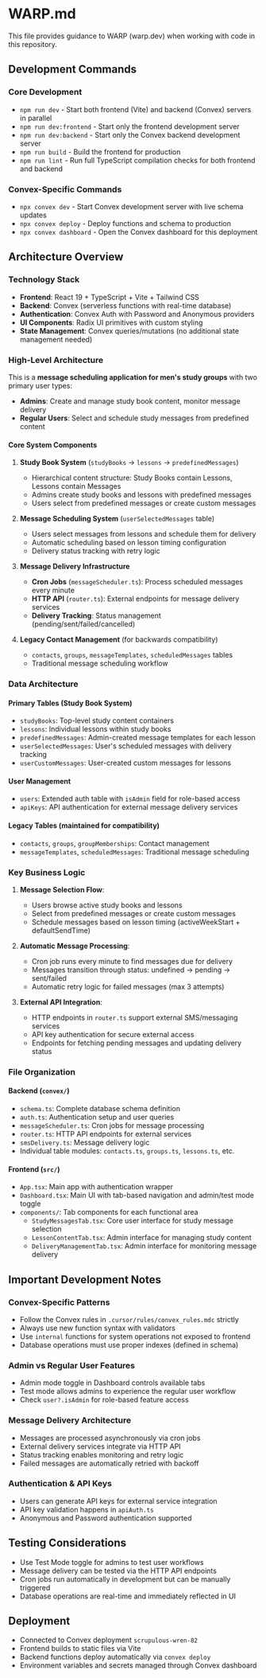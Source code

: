 # WARP.md

This file provides guidance to WARP (warp.dev) when working with code in this repository.

## Development Commands

### Core Development
- `npm run dev` - Start both frontend (Vite) and backend (Convex) servers in parallel
- `npm run dev:frontend` - Start only the frontend development server
- `npm run dev:backend` - Start only the Convex backend development server
- `npm run build` - Build the frontend for production
- `npm run lint` - Run full TypeScript compilation checks for both frontend and backend

### Convex-Specific Commands
- `npx convex dev` - Start Convex development server with live schema updates
- `npx convex deploy` - Deploy functions and schema to production
- `npx convex dashboard` - Open the Convex dashboard for this deployment

## Architecture Overview

### Technology Stack
- **Frontend**: React 19 + TypeScript + Vite + Tailwind CSS
- **Backend**: Convex (serverless functions with real-time database)
- **Authentication**: Convex Auth with Password and Anonymous providers
- **UI Components**: Radix UI primitives with custom styling
- **State Management**: Convex queries/mutations (no additional state management needed)

### High-Level Architecture

This is a **message scheduling application for men's study groups** with two primary user types:
- **Admins**: Create and manage study book content, monitor message delivery
- **Regular Users**: Select and schedule study messages from predefined content

#### Core System Components

1. **Study Book System** (`studyBooks` → `lessons` → `predefinedMessages`)
   - Hierarchical content structure: Study Books contain Lessons, Lessons contain Messages
   - Admins create study books and lessons with predefined messages
   - Users select from predefined messages or create custom messages

2. **Message Scheduling System** (`userSelectedMessages` table)
   - Users select messages from lessons and schedule them for delivery
   - Automatic scheduling based on lesson timing configuration
   - Delivery status tracking with retry logic

3. **Message Delivery Infrastructure**
   - **Cron Jobs** (`messageScheduler.ts`): Process scheduled messages every minute
   - **HTTP API** (`router.ts`): External endpoints for message delivery services
   - **Delivery Tracking**: Status management (pending/sent/failed/cancelled)

4. **Legacy Contact Management** (for backwards compatibility)
   - `contacts`, `groups`, `messageTemplates`, `scheduledMessages` tables
   - Traditional message scheduling workflow

### Data Architecture

#### Primary Tables (Study Book System)
- `studyBooks`: Top-level study content containers
- `lessons`: Individual lessons within study books 
- `predefinedMessages`: Admin-created message templates for each lesson
- `userSelectedMessages`: User's scheduled messages with delivery tracking
- `userCustomMessages`: User-created custom messages for lessons

#### User Management
- `users`: Extended auth table with `isAdmin` field for role-based access
- `apiKeys`: API authentication for external message delivery services

#### Legacy Tables (maintained for compatibility)
- `contacts`, `groups`, `groupMemberships`: Contact management
- `messageTemplates`, `scheduledMessages`: Traditional message scheduling

### Key Business Logic

1. **Message Selection Flow**:
   - Users browse active study books and lessons
   - Select from predefined messages or create custom messages
   - Schedule messages based on lesson timing (activeWeekStart + defaultSendTime)

2. **Automatic Message Processing**:
   - Cron job runs every minute to find messages due for delivery
   - Messages transition through status: undefined → pending → sent/failed
   - Automatic retry logic for failed messages (max 3 attempts)

3. **External API Integration**:
   - HTTP endpoints in `router.ts` support external SMS/messaging services
   - API key authentication for secure external access
   - Endpoints for fetching pending messages and updating delivery status

### File Organization

#### Backend (`convex/`)
- `schema.ts`: Complete database schema definition
- `auth.ts`: Authentication setup and user queries
- `messageScheduler.ts`: Cron jobs for message processing
- `router.ts`: HTTP API endpoints for external services
- `smsDelivery.ts`: Message delivery logic
- Individual table modules: `contacts.ts`, `groups.ts`, `lessons.ts`, etc.

#### Frontend (`src/`)
- `App.tsx`: Main app with authentication wrapper
- `Dashboard.tsx`: Main UI with tab-based navigation and admin/test mode toggle
- `components/`: Tab components for each functional area
  - `StudyMessagesTab.tsx`: Core user interface for study message selection
  - `LessonContentTab.tsx`: Admin interface for managing study content
  - `DeliveryManagementTab.tsx`: Admin interface for monitoring message delivery

## Important Development Notes

### Convex-Specific Patterns
- Follow the Convex rules in `.cursor/rules/convex_rules.mdc` strictly
- Always use new function syntax with validators
- Use `internal` functions for system operations not exposed to frontend
- Database operations must use proper indexes (defined in schema)

### Admin vs Regular User Features
- Admin mode toggle in Dashboard controls available tabs
- Test mode allows admins to experience the regular user workflow
- Check `user?.isAdmin` for role-based feature access

### Message Delivery Architecture
- Messages are processed asynchronously via cron jobs
- External delivery services integrate via HTTP API
- Status tracking enables monitoring and retry logic
- Failed messages are automatically retried with backoff

### Authentication & API Keys
- Users can generate API keys for external service integration
- API key validation happens in `apiAuth.ts`
- Anonymous and Password authentication supported

## Testing Considerations

- Use Test Mode toggle for admins to test user workflows
- Message delivery can be tested via the HTTP API endpoints
- Cron jobs run automatically in development but can be manually triggered
- Database operations are real-time and immediately reflected in UI

## Deployment

- Connected to Convex deployment `scrupulous-wren-82`
- Frontend builds to static files via Vite
- Backend functions deploy automatically via `convex deploy`
- Environment variables and secrets managed through Convex dashboard
